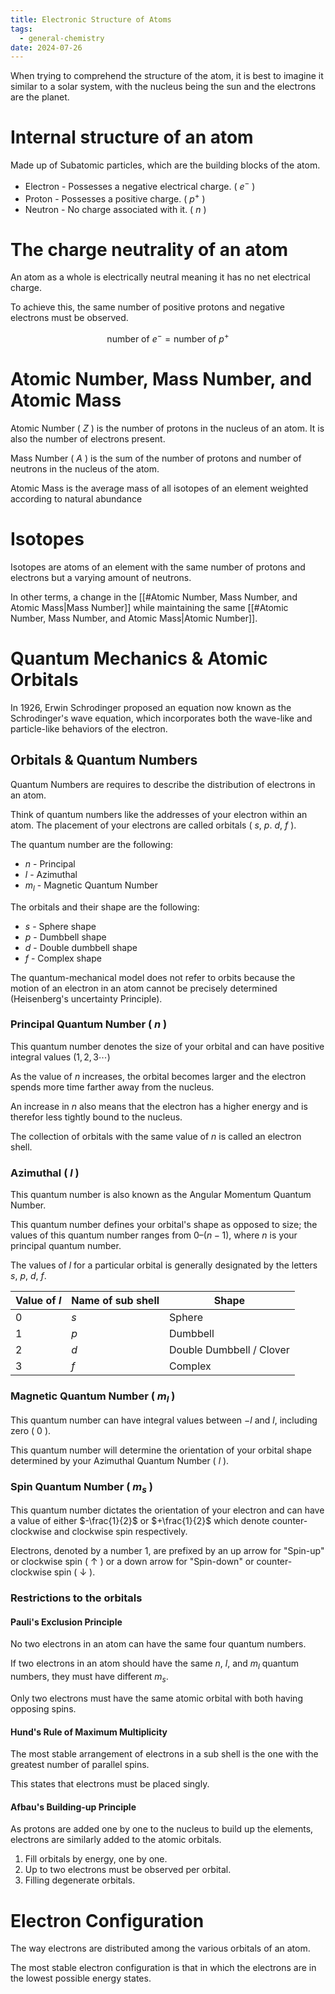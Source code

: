 ```yaml
---
title: Electronic Structure of Atoms
tags:
  - general-chemistry
date: 2024-07-26
---
```

When trying to comprehend the structure of the atom, it is best to imagine it similar to a solar system, with the nucleus being the sun and the electrons are the planet.
# Internal structure of an atom
Made up of Subatomic particles, which are the building blocks of the atom.
- Electron - Possesses a negative electrical charge. ( $e^{-}$ )
- Proton - Possesses a positive charge. ( $p^+$ )
- Neutron - No charge associated with it. ( $n$ )

# The charge neutrality of an atom
An atom as a whole is electrically neutral meaning it has no net electrical charge.

To achieve this, the same number of positive protons and negative electrons must be observed.

$$\text{number of }e^-=\text{number of }p^+$$
# Atomic Number, Mass Number, and Atomic Mass
Atomic Number ( $Z$ ) is the number of protons in the nucleus of an atom. It is also the number of electrons present.

Mass Number ( $A$ ) is the sum of the number of protons and number of neutrons in the nucleus of the atom.

Atomic Mass is the average mass of all isotopes of an element weighted according to natural abundance
# Isotopes
Isotopes are atoms of an element with the same number of protons and electrons but a varying amount of neutrons.

In other terms, a change in the [[#Atomic Number, Mass Number, and Atomic Mass|Mass Number]] while maintaining the same [[#Atomic Number, Mass Number, and Atomic Mass|Atomic Number]].
# Quantum Mechanics & Atomic Orbitals
In 1926, Erwin Schrodinger proposed an equation now known as the Schrodinger's wave equation, which incorporates both the wave-like and particle-like behaviors of the electron.
## Orbitals & Quantum Numbers
Quantum Numbers are requires to describe the distribution of electrons in an atom.

Think of quantum numbers like the addresses of your electron within an atom. The placement of your electrons are called orbitals ( $s$, $p$. $d$, $f$ ).

The quantum number are the following:
- $n$ - Principal
- $l$ - Azimuthal
- $m_l$ - Magnetic Quantum Number

The orbitals and their shape are the following:
- $s$ - Sphere shape
- $p$ - Dumbbell shape
- $d$ - Double dumbbell shape
- $f$ - Complex shape

The quantum-mechanical model does not refer to orbits because the motion of an electron in an atom cannot be precisely determined (Heisenberg's uncertainty Principle).

### Principal Quantum Number ( $n$ )
This quantum number denotes the size of your orbital and can have positive integral values ($1,2,3\cdots$)

As the value of $n$ increases, the orbital becomes larger and the electron spends more time farther away from the nucleus.

An increase in $n$ also means that the electron has a higher energy and is therefor less tightly bound to the nucleus.

The collection of orbitals with the same value of $n$ is called an electron shell.
### Azimuthal ( $l$ )
This quantum number is also known as the Angular Momentum Quantum Number.

This quantum number defines your orbital's shape as opposed to size; the values of this quantum number ranges from $0–(n-1)$, where $n$ is your principal quantum number. 

The values of $l$ for a particular orbital is generally designated by the letters $s$, $p$, $d$, $f$.

| Value of $l$ | Name of sub shell | Shape                    |
| ------------ | ----------------- | ------------------------ |
| $0$          | $s$               | Sphere                   |
| $1$          | $p$               | Dumbbell                 |
| $2$          | $d$               | Double Dumbbell / Clover |
| $3$          | $f$               | Complex                  |
### Magnetic Quantum Number ( $m_l$ )
This quantum number can have integral values between $-l$ and $l$, including zero ( $0$ ).

This quantum number will determine the orientation of your orbital shape determined by your Azimuthal Quantum Number ( $l$ ).

### Spin Quantum Number ( $m_s$ )
This quantum number dictates the orientation of your electron and can have a value of either $-\frac{1}{2}$ or $+\frac{1}{2}$ which denote counter-clockwise and clockwise spin respectively.

Electrons, denoted by a number 1, are prefixed by an up arrow for "Spin-up" or clockwise spin ( $\uparrow$ ) or a down arrow for "Spin-down" or counter-clockwise spin ( $\downarrow$ ).
### Restrictions to the orbitals
#### Pauli's Exclusion Principle
No two electrons in an atom can have the same four quantum numbers.

If two electrons in an atom should have the same $n$, $l$, and $m_l$ quantum numbers, they must have different $m_s$.

Only two electrons must have the same atomic orbital with both having opposing spins. 
#### Hund's Rule of Maximum Multiplicity
The most stable arrangement of electrons in a sub shell is the one with the greatest number of parallel spins.

This states that electrons must be placed singly.
#### Afbau's Building-up Principle
As protons are added one by one to the nucleus to build up the elements, electrons are similarly added to the atomic orbitals.
1. Fill orbitals by energy, one by one.
2. Up to two electrons must be observed per orbital.
3. Filling degenerate orbitals.
# Electron Configuration
The way electrons are distributed among the various orbitals of an atom.

The most stable electron configuration is that in which the electrons are in the lowest possible energy states.